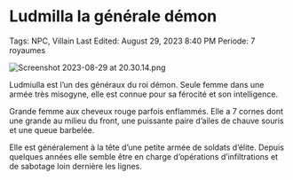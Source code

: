 # Ludmilla la générale démon

Tags: NPC, Villain
Last Edited: August 29, 2023 8:40 PM
Periode: 7 royaumes

![Screenshot 2023-08-29 at 20.30.14.png](Ludmilla%20la%20ge%CC%81ne%CC%81rale%20de%CC%81mon%207d6b2daf2e2442de96a224d7bb127605/Screenshot_2023-08-29_at_20.30.14.png)

Ludmiulla est l’un des généraux du roi démon. Seule femme dans une armée très misogyne, elle est connue pour sa férocité et son intelligence.

Grande femme aux cheveux rouge parfois enflammés. Elle a 7 cornes dont une grande au milieu du front, une puissante paire d’ailes de chauve souris et une queue barbelée.

Elle est généralement à la tête d’une petite armée de soldats d’élite. Depuis quelques années elle semble être en charge d’opérations d’infiltrations et de sabotage loin dernière les lignes.